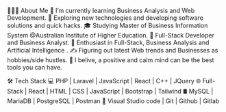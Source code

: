 👨🏻‍💻 About Me
🔭   I’m currently learning Business Analysis and Web Development.
🤔   Exploring new technologies and developing software solutions and quick hacks.
🎓   Studying Master of Business Information System @Australian Institute of Higher Education.
💼   Full-Stack Developer and Business Analyst.
🌱   Enthusiast in Full-Stack, Business Analysis and Artificial Intelligence .
✍️   Figuring out latest Web trends and Businesses as hobbies/side hustles.
🧿   I belive, a positive and calm mind can be the best tools you can have.

🛠 Tech Stack
💻  PHP | Laravel | JavaScript | React | C++ | JQuery
🌐  Full-Stack | React | HTML | CSS | JavaScript | Bootstrap | Tailwind
🛢   MySQL | MariaDB | PostgreSQL | Postman
🔧  Visual Studio code | Git | Github | Gitlab
